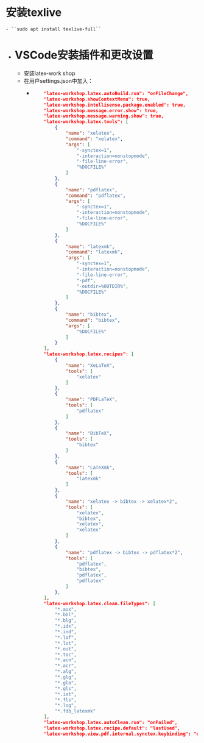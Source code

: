 # 安装texlive
	- ``sudo apt install texlive-full``
- # VSCode安装插件和更改设置
	- 安装latex-work shop
	- 在用户settings.json中加入：
		- ```json
		      "latex-workshop.latex.autoBuild.run": "onFileChange",
		      "latex-workshop.showContextMenu": true,
		      "latex-workshop.intellisense.package.enabled": true,
		      "latex-workshop.message.error.show": true,
		      "latex-workshop.message.warning.show": true,
		      "latex-workshop.latex.tools": [
		          {
		              "name": "xelatex",
		              "command": "xelatex",
		              "args": [
		                  "-synctex=1",
		                  "-interaction=nonstopmode",
		                  "-file-line-error",
		                  "%DOCFILE%"
		              ]
		          },
		          {
		              "name": "pdflatex",
		              "command": "pdflatex",
		              "args": [
		                  "-synctex=1",
		                  "-interaction=nonstopmode",
		                  "-file-line-error",
		                  "%DOCFILE%"
		              ]
		          },
		          {
		              "name": "latexmk",
		              "command": "latexmk",
		              "args": [
		                  "-synctex=1",
		                  "-interaction=nonstopmode",
		                  "-file-line-error",
		                  "-pdf",
		                  "-outdir=%OUTDIR%",
		                  "%DOCFILE%"
		              ]
		          },
		          {
		              "name": "bibtex",
		              "command": "bibtex",
		              "args": [
		                  "%DOCFILE%"
		              ]
		          }
		      ],
		      "latex-workshop.latex.recipes": [
		          {
		              "name": "XeLaTeX",
		              "tools": [
		                  "xelatex"
		              ]
		          },
		          {
		              "name": "PDFLaTeX",
		              "tools": [
		                  "pdflatex"
		              ]
		          },
		          {
		              "name": "BibTeX",
		              "tools": [
		                  "bibtex"
		              ]
		          },
		          {
		              "name": "LaTeXmk",
		              "tools": [
		                  "latexmk"
		              ]
		          },
		          {
		              "name": "xelatex -> bibtex -> xelatex*2",
		              "tools": [
		                  "xelatex",
		                  "bibtex",
		                  "xelatex",
		                  "xelatex"
		              ]
		          },
		          {
		              "name": "pdflatex -> bibtex -> pdflatex*2",
		              "tools": [
		                  "pdflatex",
		                  "bibtex",
		                  "pdflatex",
		                  "pdflatex"
		              ]
		          },
		      ],
		      "latex-workshop.latex.clean.fileTypes": [
		          "*.aux",
		          "*.bbl",
		          "*.blg",
		          "*.idx",
		          "*.ind",
		          "*.lof",
		          "*.lot",
		          "*.out",
		          "*.toc",
		          "*.acn",
		          "*.acr",
		          "*.alg",
		          "*.glg",
		          "*.glo",
		          "*.gls",
		          "*.ist",
		          "*.fls",
		          "*.log",
		          "*.fdb_latexmk"
		      ],
		      "latex-workshop.latex.autoClean.run": "onFailed",
		      "latex-workshop.latex.recipe.default": "lastUsed",
		      "latex-workshop.view.pdf.internal.synctex.keybinding": "double-click"
		  ```